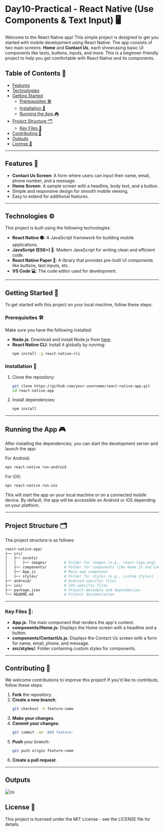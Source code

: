 # Day10-Practical - React Native (Use Components & Text Input) 🖥️

Welcome to the React Native app! This simple project is designed to get you started with mobile development using React Native. The app consists of two main screens: **Home** and **Contact Us**, each showcasing basic UI components like texts, buttons, inputs, and more. This is a beginner-friendly project to help you get comfortable with React Native and its components.

## Table of Contents 📑
- [Features](#features-🚀)
- [Technologies](#technologies-⚙️)
- [Getting Started](#getting-started-🏁)
  - [Prerequisites 🛠️](#prerequisites-🛠️)
  - [Installation 💾](#installation-💾)
  - [Running the App 🎮](#running-the-app-🎮)
- [Project Structure 🗂️](#project-structure-🗂️)
  - [Key Files 📂](#key-files-📂)
- [Contributing 🤝](#contributing-🤝)
- [Outputs](#outputs)
- [License 📄](#license-📄)

---

## Features 🚀
- **Contact Us Screen**: A form where users can input their name, email, phone number, and a message.
- **Home Screen**: A sample screen with a headline, body text, and a button.
- Simple and responsive design for smooth mobile viewing.
- Easy to extend for additional features.

---

## Technologies ⚙️
This project is built using the following technologies:
- **React Native 🟢**: A JavaScript framework for building mobile applications.
- **JavaScript (ES6+) 📜**: Modern JavaScript for writing clean and efficient code.
- **React Native Paper 🎨**: A library that provides pre-built UI components like buttons, text inputs, etc.
- **VS Code 💻**: The code editor used for development.

---

## Getting Started 🏁

To get started with this project on your local machine, follow these steps:

### Prerequisites 🛠️
Make sure you have the following installed:
- **Node.js**: Download and install Node.js from [here](https://nodejs.org/).
- **React Native CLI**: Install it globally by running:
  ```bash
  npm install -g react-native-cli
  ```

### Installation 💾
1. Clone the repository:
   ```bash
   git clone https://github.com/your-username/react-native-app.git
   cd react-native-app
   ```

2. Install dependencies:
   ```bash
   npm install
   ```

---

## Running the App 🎮

After installing the dependencies, you can start the development server and launch the app:

For Android:
```bash
npx react-native run-android
```

For iOS:
```bash
npx react-native run-ios
```

This will start the app on your local machine or on a connected mobile device. By default, the app will be accessible on Android or iOS depending on your platform.

---

## Project Structure 🗂️

The project structure is as follows:

```bash
react-native-app/
├── src/
│   ├── assets/
│   │   ├── images/        # Folder for images (e.g., react-logo.png)
│   ├── components/        # Folder for components like Home.js and ContactUs.js
│   ├── App.js             # Main app component
│   ├── styles/            # Folder for styles (e.g., custom styles)
├── android/               # Android-specific files
├── ios/                   # iOS-specific files
├── package.json           # Project metadata and dependencies
└── README.md              # Project documentation
```

---

### Key Files 📂:
- **App.js**: The main component that renders the app's content.
- **components/Home.js**: Displays the Home screen with a headline and a button.
- **components/ContactUs.js**: Displays the Contact Us screen with a form for name, email, phone, and message.
- **src/styles/**: Folder containing custom styles for components.

---

## Contributing 🤝
We welcome contributions to improve this project! If you'd like to contribute, follow these steps:

1. **Fork** the repository.
2. **Create a new branch**:
   ```bash
   git checkout -b feature-name
   ```
3. **Make your changes**.
4. **Commit your changes**:
   ```bash
   git commit -am 'Add feature'
   ```
5. **Push** your branch:
   ```bash
   git push origin feature-name
   ```
6. **Create a pull request**.

---

## Outputs

![ss](https://github.com/user-attachments/assets/55e259ef-56ce-449d-8665-559dcc876992)


## License 📄

This project is licensed under the MIT License - see the LICENSE file for details.

